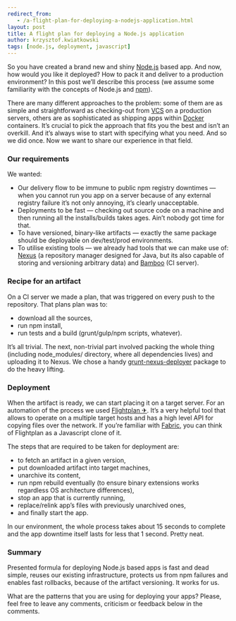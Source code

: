 ```yaml
---
redirect_from:
   - /a-flight-plan-for-deploying-a-nodejs-application.html
layout: post
title: A flight plan for deploying a Node.js application
author: krzysztof.kwiatkowski
tags: [node.js, deployment, javascript]
---
```


So you have created a brand new and shiny [Node.js](https://nodejs.org/) based app. And now, how would you like it
deployed? How to pack it and deliver to a production environment? In this post we’ll describe this process (we
assume some familiarity with the concepts of Node.js and [npm](https://www.npmjs.com/)).

There are many different approaches to the problem: some of them are as simple and straightforward as checking-out from
[VCS](http://en.wikipedia.org/wiki/Revision_control) on a production servers, others are as sophisticated as shipping
apps within [Docker](https://www.docker.com/) containers. It’s crucial to pick the approach that fits you the best and
isn’t an overkill. And it’s always wise to start with specifying what you need. And so we did once. Now we want to share
our experience in that field.

### Our requirements

We wanted:

*   Our delivery flow to be immune to public npm registry downtimes — when you cannot run you app on a server because of
any external registry failure it’s not only annoying, it’s clearly unacceptable.
*   Deployments to be fast — checking out source code on a machine and then running all the installs/builds takes ages.
Ain’t nobody got time for that.
*   To have versioned, binary-like artifacts — exactly the same package should be deployable on dev/test/prod
environments.
*   To utilise existing tools — we already had tools that we can make use of: [Nexus](http://www.sonatype.com/nexus)
(a repository manager designed for Java, but its also capable of storing and versioning arbitrary data) and
[Bamboo](https://www.atlassian.com/software/bamboo) (CI server).


### Recipe for an artifact

On a CI server we made a plan, that was triggered on every push to the repository. That plans plan was to:

*   download all the sources,
*   run npm install,
*   run tests and a build (grunt/gulp/npm scripts, whatever).

It’s all trivial. The next, non-trivial part involved packing the whole thing (including node_modules/ directory, where
all dependencies lives) and uploading it to Nexus. We chose a handy
[grunt-nexus-deployer](https://www.npmjs.com/package/grunt-nexus-deployer) package to do the heavy lifting.

### Deployment

When the artifact is ready, we can start placing it on a target server. For an automation of the process we used
[Flightplan ✈](https://github.com/pstadler/flightplan). It’s a very helpful tool that allows to operate on a multiple
target hosts and has a high level API for copying files over the network. If you’re familiar with
[Fabric](http://www.fabfile.org/), you can think of Flightplan as a Javascript clone of it.

The steps that are required to be taken for deployment are:

*   to fetch an artifact in a given version,
*   put downloaded artifact into target machines,
*   unarchive its content,
*   run npm rebuild eventually (to ensure binary extensions works regardless OS architecture differences),
*   stop an app that is currently running,
*   replace/relink app’s files with previously unarchived ones,
*   and finally start the app.

In our environment, the whole process takes about 15 seconds to complete and the app downtime itself lasts for less that
1 second. Pretty neat.

### Summary

Presented formula for deploying Node.js based apps is fast and dead simple, reuses our existing infrastructure, protects
us from npm failures and enables fast rollbacks, because of the artifact versioning. It works for us.

What are the patterns that you are using for deploying your apps? Please, feel free to leave any comments, criticism or
feedback below in the comments.

